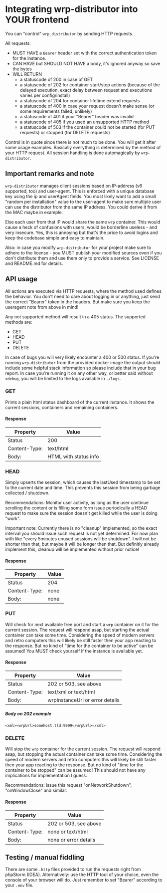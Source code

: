 # Integrating wrp-distributor into YOUR frontend #

You can "control" `wrp_distributor` by sending HTTP requests.

All requests:

- MUST HAVE a `Bearer` header set with the correct authentication token for the instance.
- CAN HAVE but SHOULD NOT HAVE a body, it's ignored anyway so save the bytes
- WILL RETURN 
	- a statuscode of 200 in case of GET
	- a statuscode of 202 for container start/stop actions (because of the delayed execution, exact delay between request and executions varies per config/install)
	- a statuscode of 204 for container lifetime extend requests
	- a statuscode of 400 in case your request doesn't make sense (or some requirements failed, unlikely)
	- a statuscode of 401 if your "Bearer" header was invalid
	- a statuscode of 405 if you used an unsupported HTTP method
	- a statuscode of 503 if the container could not be started (for PUT requests) or stopped (for DELETE requests)

Control is in quote since there is not much to be done. You will get it after some usage examples. Basically
everything is determined by the method of your HTTP request. All session handling is done automagically
by `wrp-distributor`.

## Important remarks and note ##

`wrp-distributor` manages client sessions based on IP-address (v6 supported, too) and user-agent. This is enforced with a unique database
key using the ip and userAgent fields. You most likely want to add a small "random per installation" value to the user-agent to make sure 
multiple user can use the distributor from the same IP address. You could derive it from the MAC maybe in example. 

Else each user from that IP would share the same `wrp` container. This would cause a heck of confusions with users, would be borderline 
useless - and very insecure. Yes, this is annoying but that's the price to avoid logins and keep the codebase simple and easy to maintain.

Also: in case you modify `wrp-distributor` for your project make sure to adhere to the license - you MUST publish your modified sources even
if you don't distribute them and use them only to provide a service. See LICENSE and README.md for details.


## API usage ##

All actions are executed via HTTP requests, where the method used defines the behavior. You don't need to care about logging in or anything,
just send the correct "Bearer" token in the headers. But make sure you keep the useragent note from above in mind!

Any not supported method will result in a 405 status. The supported methods are:
- GET
- HEAD
- PUT
- DELETE

In case of bugs you will very likely encounter a 400 or 500 status. If you're running `wrp-distributor` from
the provided docker image the output should include some helpful stack information so please 
include that in your bug report. In case you're running it on any other way, or better said without `xdebug`, you will be limited to the logs
available in `./logs`.

### GET ###

Prints a plain html status dashboard of the current instance. It shows the current sessions, containers and remaining containers.

#### Response ####
| Property      | Value                 |
|---------------|-----------------------|
| Status        | 200                   |
| Content-Type: | text/html             |
| Body:         | HTML with status info |

### HEAD ### 

Simply upserts the session, which causes the lastUsed timestamp to be set to the current date and time. This prevents this session from
being garbage collected / shutdown. 

Recommendations: Monitor user activity, as long as the user continue scrolling the content or is filling some form issue periodically a 
HEAD request to make sure the session doesn't get killed while the user is doing "work".

Important note: Currently there is no "cleanup" implemented, so the exact interval you should issue such request is not yet determined.
For now plan with like "every 5minutes unused sessions will be shutdown". I will not be shorter than that, but maybe it will be longer then that.
But definitly already implement this, cleanup will be implemented without prior notice!

#### Response ####
| Property      | Value |
|---------------|-------|
| Status        | 204   |
| Content-Type: | none  |
| Body:         | none  |

### PUT ###

Will check for next available free port and start a `wrp` container on it for the current session. The request will respond asap, but
starting the actual container can take some time. Considering the speed of modern servers and retro computers this will likely be still
faster then your app reacting to the response. But no kind of "time for the container to be active" can be assumed! You MUST check 
yourself if the instance is available yet.



#### Response ####
| Property      | Value                           |
|---------------|---------------------------------|
| Status        | 202 or 503, see above           |
| Content-Type: | text/xml or text/html           |
| Body:         | wrpInstanceUrl or error details |

##### Body on 202 example ##### 
`<xml><wrpUrl>somehost.tld:9999</wrpUrl></xml>`


### DELETE ###

Will stop the `wrp` container for the current session. The request will respond asap, but stopping the actual container can take some time. 
Considering the speed of modern servers and retro computers this will likely be still faster then your app reacting to the response. 
But no kind of "time for the container to be stopped" can be assumed! This should not have any implications for implementation I guess.

Recommendations: issue this request "onNetworkShutdown", "onWindowClose" and similar.


#### Response ####
| Property      | Value                 |
|---------------|-----------------------|
| Status        | 202 or 503, see above |
| Content-Type: | none or text/html     |
| Body:         | none or error details |

## Testing / manual fiddling ##

There are some `.http` files provided to run the requests right from phpStorm (IDEA). Alternatively: use the HTTP tool of your choice, even
the console of your browser will do. Just remember to set "Bearer" according to your `.env` file.
